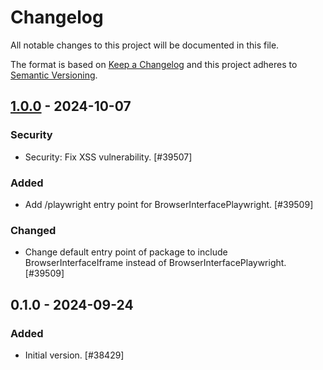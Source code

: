 # Changelog

All notable changes to this project will be documented in this file.

The format is based on [Keep a Changelog](https://keepachangelog.com/en/1.0.0/)
and this project adheres to [Semantic Versioning](https://semver.org/spec/v2.0.0.html).

## [1.0.0] - 2024-10-07

### Security

- Security: Fix XSS vulnerability. [#39507]

### Added

- Add /playwright entry point for BrowserInterfacePlaywright. [#39509]

### Changed

- Change default entry point of package to include BrowserInterfaceIframe instead of BrowserInterfacePlaywright. [#39509]

## 0.1.0 - 2024-09-24
### Added
- Initial version. [#38429]

[1.0.0]: https://github.com/Automattic/jetpack-critical-css-gen/compare/v0.1.0...v1.0.0
